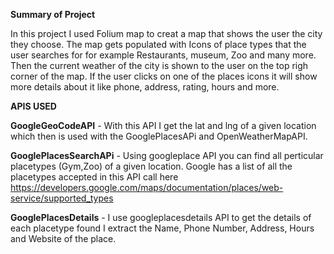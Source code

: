  **Summary of Project**
 
 In this project I used Folium map to creat a map that shows the user the city they choose.
 The map gets populated with Icons of place types that the user searches for for example Restaurants, museum, Zoo and many more.
 Then the current weather of the city is shown to the user on the top righ corner of the map.
 If the user clicks on one of the places icons it will show more details about it like
 phone, address, rating, hours and more.
 
 **APIS USED**
 
 **GoogleGeoCodeAPI** - With this API I get the lat and lng of a given location which then is used 
 with the GooglePlacesAPi and OpenWeatherMapAPI. 
 
 **GooglePlacesSearchAPi** - Using googleplace API you can find all perticular placetypes (Gym,Zoo)
  of a given location. Google has a list of all the placetypes accepted in this API call here https://developers.google.com/maps/documentation/places/web-service/supported_types
  
  **GooglePlacesDetails** - I use googleplacesdetails API to get the details of each placetype found
  I extract the Name, Phone Number, Address, Hours and Website of the place.
  
  
  
